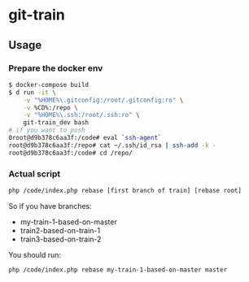 # git-train

## Usage

### Prepare the docker env
```bash
$ docker-compose build
$ d run -it \
    -v "%HOME%\.gitconfig:/root/.gitconfig:ro" \
    -v %CD%:/repo \
    -v "%HOME%\.ssh:/root/.ssh:ro" \
    git-train_dev bash
# if you want to push      
0root@d9b378c6aa3f:/code# eval `ssh-agent`
root@d9b378c6aa3f:/repo# cat ~/.ssh/id_rsa | ssh-add -k -
root@d9b378c6aa3f:/code# cd /repo/
```
### Actual script
```bash
php /code/index.php rebase [first branch of train] [rebase root]
```

So if you have branches:

* my-train-1-based-on-master
* train2-based-on-train-1
* train3-based-on-train-2

You should run:
```bash
php /code/index.php rebase my-train-1-based-on-master master
```
